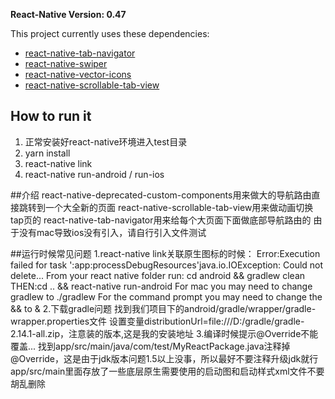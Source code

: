**React-Native Version: 0.47**

This project currently uses these dependencies:
- [react-native-tab-navigator](https://github.com/exponentjs/react-native-tab-navigator)
- [react-native-swiper](https://github.com/leecade/react-native-swiper)
- [react-native-vector-icons](https://github.com/oblador/react-native-vector-icons)
- [react-native-scrollable-tab-view](https://github.com/skv-headless/react-native-scrollable-tab-view)


## How to run it
1. 正常安装好react-native环境进入test目录
2. yarn install
3. react-native link
4. react-native run-android / run-ios

##介绍
react-native-deprecated-custom-components用来做大的导航路由直接跳转到一个大全新的页面
react-native-scrollable-tab-view用来做动画切换tap页的
react-native-tab-navigator用来给每个大页面下面做底部导航路由的
由于没有mac导致ios没有引入，请自行引入文件测试


##运行时候常见问题
1.react-native link关联原生图标的时候：
Error:Execution failed for task ':app:processDebugResources'java.io.IOException: Could not delete...
	From your react native folder run:	cd android && gradlew clean
	THEN:cd .. && react-native run-android
	For mac you may need to change gradlew to ./gradlew
	For the command prompt you may need to change the && to &
2.下载gradle问题
找到我们项目下的android/gradle/wrapper/gradle-wrapper.properties文件
设置变量distributionUrl=file\:///D:/gradle/gradle-2.14.1-all.zip，注意装的版本,这是我的安装地址
3.编译时候提示@Override不能覆盖...
找到app/src/main/java/com/test/MyReactPackage.java注释掉@Override，这是由于jdk版本问题1.5以上没事，所以最好不要注释升级jdk就行
app/src/main里面存放了一些底层原生需要使用的启动图和启动样式xml文件不要胡乱删除